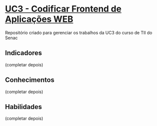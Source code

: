 # [UC3 - Codificar Frontend de Aplicações WEB](https://minoru-yamanaka.github.io/TII09-UC3/)
Repositório criado para gerenciar os trabalhos da UC3 do curso de TII do Senac

## Indicadores
(completar depois)

## Conhecimentos
(completar depois)

## Habilidades
(completar depois)